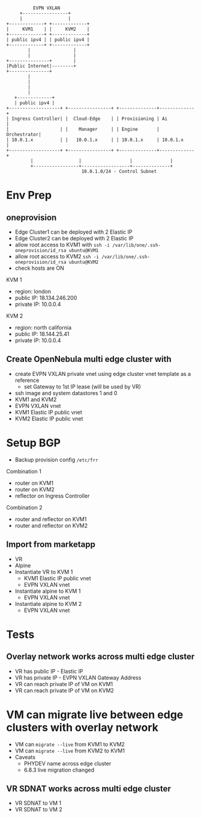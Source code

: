 
              EVPN VXLAN
         +-----------------+
         |                 |
    +-------------+ +-------------+
    |     KVM1    | |     KVM2    |
    +-------------+ +-------------+
    | public ipv4 | | public ipv4 |
    +-------------+ +-------------+
            |                |
            |                |
    +---------------+        |
    |Public Internet|--------+
    +---------------+
            |
            |
            |
            |
       +-------------+
       | public ipv4 |
    +-------------------+ +----------------+ +--------------+-------------+
    | Ingress Controller| |  Cloud-Edge    | | Provisioning | Ai          |
    |                   | |    Manager     | | Engine       | Orchestrator|
    | 10.0.1.x          | |   10.0.1.x     | | 10.0.1.x     | 10.0.1.x    |
    +-------------------+ +----------------+ +--------------+-------------+
             |                 |                  |              |
             +-----------------+------------------+--------------+
                                10.0.1.0/24 - Control Subnet

# Env Prep

## oneprovision
- Edge Cluster1 can be deployed with 2 Elastic IP
- Edge Cluster2 can be deployed with 2 Elastic IP
- allow root access to KVM1 with `ssh -i /var/lib/one/.ssh-oneprovision/id_rsa ubuntu@KVM1`
- allow root access to KVM2 `ssh -i /var/lib/one/.ssh-oneprovision/id_rsa ubuntu@KVM2`
- check hosts are ON

KVM 1
  - region: london
  - public IP: 18.134.246.200
  - private IP: 10.0.0.4

KVM 2
  - region: north california
  - public IP: 18.144.25.41
  - private IP: 10.0.0.4

## Create OpenNebula multi edge cluster with
- create EVPN VXLAN private vnet using edge cluster vnet template as a reference
  - set Gateway to 1st IP lease (will be used by VR)
- ssh image and system datastores 1 and 0
- KVM1 and KVM2
- EVPN VXLAN vnet
- KVM1 Elastic IP public vnet
- KVM2 Elastic IP public vnet

# Setup BGP

- Backup provision config `/etc/frr`

Combination 1
- router on KVM1
- router on KVM2
- reflector on Ingress Controller

Combination 2
- router and reflector on KVM1
- router and reflector on KVM2


## Import from marketapp
- VR
- Alpine
- Instantiate VR to KVM 1
  - KVM1 Elastic IP public vnet
  - EVPN VXLAN vnet
- Instantiate alpine to KVM 1
  - EVPN VXLAN vnet
- Instantiate alpine to KVM 2
  - EVPN VXLAN vnet

# Tests

## Overlay network works across multi edge cluster
- VR has public IP - Elastic IP
- VR has private IP - EVPN VXLAN Gateway Address
- VR can reach private IP of VM on KVM1
- VR can reach private IP of VM on KVM2

# VM can migrate live between edge clusters with overlay network
- VM can `migrate --live` from KVM1 to KVM2
- VM can `migrate --live` from KVM2 to KVM1
- Caveats
  - PHYDEV name across edge cluster
  - 6.8.3 live migration changed

## VR SDNAT works across multi edge cluster
- VR SDNAT to VM 1
- VR SDNAT to VM 2

